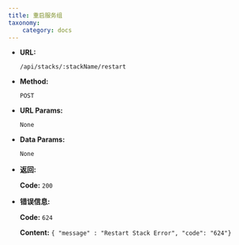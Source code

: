 ```yaml
---
title: 重启服务组
taxonomy:
    category: docs
---
```


* **URL:**

    `/api/stacks/:stackName/restart`

* **Method:**

    `POST`

* **URL Params:**

    `None`

* **Data Params:**

    `None`

* **返回:**

	**Code:** `200`

* **错误信息:**

	**Code:** `624`
  	
  	**Content:** `{ "message" : "Restart Stack Error", "code": "624"}`
